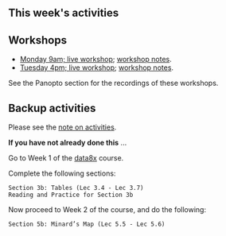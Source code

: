 ## This week's activities

## Workshops

* [Monday 9am; live
  workshop](https://bham-ac-uk.zoom.us/j/88906777164?pwd=U0VMZjFBbG5oNVdYTzU1My9raVJYZz09);
  [workshop notes](monday-23-november-workshop).
* [Tuesday 4pm; live
  workshop](https://bham-ac-uk.zoom.us/j/85853523949?pwd=RlB5VStycUdBek1LcEg3bVhGVUN6UT09);
  [workshop notes](tuesday-24-november-workshop).

See the Panopto section for the recordings of these workshops.

## Backup activities

Please see the [note on activities](note-on-activities).

**If you have not already done this** ...

Go to Week 1 of the [data8x](data8x) course.

Complete the following sections:

    Section 3b: Tables (Lec 3.4 - Lec 3.7)
    Reading and Practice for Section 3b

Now proceed to Week 2 of the course, and do the following:

    Section 5b: Minard’s Map (Lec 5.5 - Lec 5.6)
